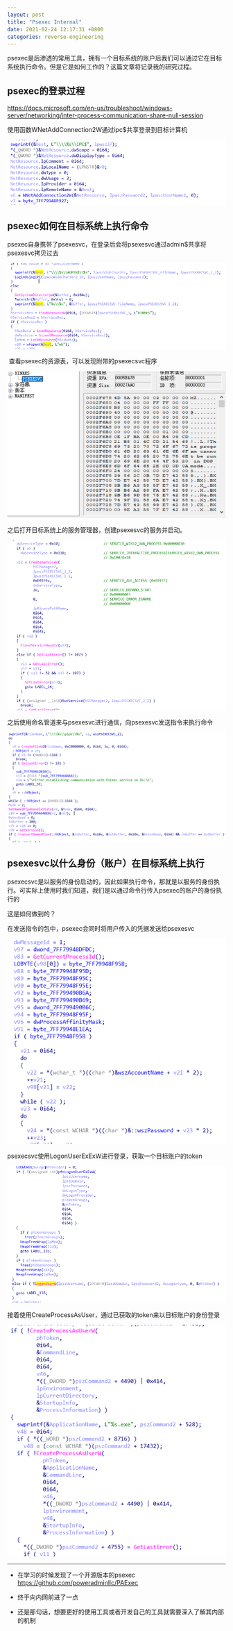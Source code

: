 ```yaml
---
layout: post
title: "Psexec Internal"
date: 2021-02-24 12:17:31 +0800
categories: reverse-engineering
---
```


psexec是后渗透的常用工具，拥有一个目标系统的账户后我们可以通过它在目标系统执行命令。但是它是如何工作的？这篇文章将记录我的研究过程。

## psexec的登录过程

https://docs.microsoft.com/en-us/troubleshoot/windows-server/networking/inter-process-communication-share-null-session

使用函数WNetAddConnection2W通过ipc$共享登录到目标计算机

![image-20210224110927413](https://raw.githubusercontent.com/CitrusIce/blog_pic/master/image-20210224110927413.png)

## psexec如何在目标系统上执行命令

psexec自身携带了psexesvc，在登录后会将psexesvc通过admin$共享将psexesvc拷贝过去

![image-20210224111039427](https://raw.githubusercontent.com/CitrusIce/blog_pic/master/image-20210224111039427.png)

​	查看psexec的资源表，可以发现附带的psexecsvc程序

![image-20210224111153742](https://raw.githubusercontent.com/CitrusIce/blog_pic/master/image-20210224111153742.png)

之后打开目标系统上的服务管理器，创建psexesvc的服务并启动。

![image-20210224111351331](https://raw.githubusercontent.com/CitrusIce/blog_pic/master/image-20210224111351331.png)

之后使用命名管道来与psexesvc进行通信，向psexesvc发送指令来执行命令

![image-20210224111747076](https://raw.githubusercontent.com/CitrusIce/blog_pic/master/image-20210224111747076.png)

## psexesvc以什么身份（账户）在目标系统上执行

psexecsvc是以服务的身份启动的，因此如果执行命令，那就是以服务的身份执行。可实际上使用时我们知道，我们是以通过命令行传入psexec的账户的身份执行的

这是如何做到的？

在发送指令的包中，psexec会同时将用户传入的凭据发送给psexesvc

![image-20210224112856530](https://raw.githubusercontent.com/CitrusIce/blog_pic/master/image-20210224112856530.png)

psexecsvc使用LogonUserExExW进行登录，获取一个目标账户的token

![image-20210224113040740](https://raw.githubusercontent.com/CitrusIce/blog_pic/master/image-20210224113040740.png)

接着使用CreateProcessAsUser，通过已获取的token来以目标账户的身份登录

![image-20210224113336005](https://raw.githubusercontent.com/CitrusIce/blog_pic/master/image-20210224113336005.png)

---

- 在学习的时候发现了一个开源版本的psexec https://github.com/poweradminllc/PAExec

- 终于向内网前进了一点
- 还是那句话，想要更好的使用工具或者开发自己的工具就需要深入了解其内部的机制

